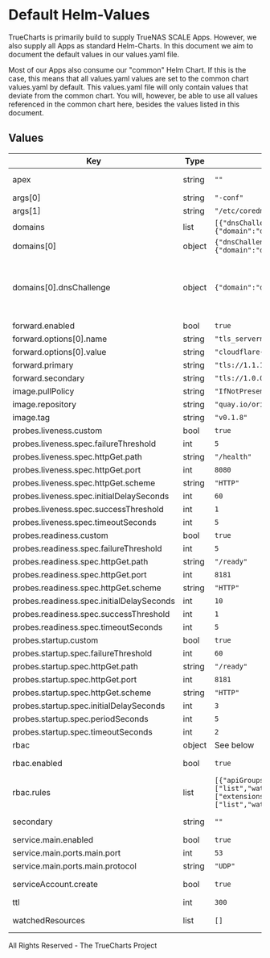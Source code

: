 # Default Helm-Values

TrueCharts is primarily build to supply TrueNAS SCALE Apps.
However, we also supply all Apps as standard Helm-Charts. In this document we aim to document the default values in our values.yaml file.

Most of our Apps also consume our "common" Helm Chart.
If this is the case, this means that all values.yaml values are set to the common chart values.yaml by default. This values.yaml file will only contain values that deviate from the common chart.
You will, however, be able to use all values referenced in the common chart here, besides the values listed in this document.

## Values

| Key | Type | Default | Description |
|-----|------|---------|-------------|
| apex | string | `""` | Override the default `serviceName.namespace` domain apex |
| args[0] | string | `"-conf"` |  |
| args[1] | string | `"/etc/coredns/Corefile"` |  |
| domains | list | `[{"dnsChallenge":{"domain":"dns01.clouddns.com","enabled":false},"domain":"example.com"}]` | list of processed domains |
| domains[0] | object | `{"dnsChallenge":{"domain":"dns01.clouddns.com","enabled":false},"domain":"example.com"}` | Delegated domain |
| domains[0].dnsChallenge | object | `{"domain":"dns01.clouddns.com","enabled":false}` | Optional configuration option for DNS01 challenge that will redirect all acme challenge requests to external cloud domain (e.g. managed by cert-manager) See: https://cert-manager.io/docs/configuration/acme/dns01/ |
| forward.enabled | bool | `true` |  |
| forward.options[0].name | string | `"tls_servername"` |  |
| forward.options[0].value | string | `"cloudflare-dns.com"` |  |
| forward.primary | string | `"tls://1.1.1.1"` |  |
| forward.secondary | string | `"tls://1.0.0.1"` |  |
| image.pullPolicy | string | `"IfNotPresent"` |  |
| image.repository | string | `"quay.io/oriedge/k8s_gateway"` |  |
| image.tag | string | `"v0.1.8"` |  |
| probes.liveness.custom | bool | `true` |  |
| probes.liveness.spec.failureThreshold | int | `5` |  |
| probes.liveness.spec.httpGet.path | string | `"/health"` |  |
| probes.liveness.spec.httpGet.port | int | `8080` |  |
| probes.liveness.spec.httpGet.scheme | string | `"HTTP"` |  |
| probes.liveness.spec.initialDelaySeconds | int | `60` |  |
| probes.liveness.spec.successThreshold | int | `1` |  |
| probes.liveness.spec.timeoutSeconds | int | `5` |  |
| probes.readiness.custom | bool | `true` |  |
| probes.readiness.spec.failureThreshold | int | `5` |  |
| probes.readiness.spec.httpGet.path | string | `"/ready"` |  |
| probes.readiness.spec.httpGet.port | int | `8181` |  |
| probes.readiness.spec.httpGet.scheme | string | `"HTTP"` |  |
| probes.readiness.spec.initialDelaySeconds | int | `10` |  |
| probes.readiness.spec.successThreshold | int | `1` |  |
| probes.readiness.spec.timeoutSeconds | int | `5` |  |
| probes.startup.custom | bool | `true` |  |
| probes.startup.spec.failureThreshold | int | `60` |  |
| probes.startup.spec.httpGet.path | string | `"/ready"` |  |
| probes.startup.spec.httpGet.port | int | `8181` |  |
| probes.startup.spec.httpGet.scheme | string | `"HTTP"` |  |
| probes.startup.spec.initialDelaySeconds | int | `3` |  |
| probes.startup.spec.periodSeconds | int | `5` |  |
| probes.startup.spec.timeoutSeconds | int | `2` |  |
| rbac | object | See below | Create a ClusterRole and ClusterRoleBinding |
| rbac.enabled | bool | `true` | Enables or disables the ClusterRole and ClusterRoleBinding |
| rbac.rules | list | `[{"apiGroups":[""],"resources":["services","namespaces"],"verbs":["list","watch"]},{"apiGroups":["extensions","networking.k8s.io"],"resources":["ingresses"],"verbs":["list","watch"]}]` | Set Rules on the ClusterRole |
| secondary | string | `""` | Service name of a secondary DNS server (should be `serviceName.namespace`) |
| service.main.enabled | bool | `true` |  |
| service.main.ports.main.port | int | `53` |  |
| service.main.ports.main.protocol | string | `"UDP"` |  |
| serviceAccount.create | bool | `true` | Specifies whether a service account should be created |
| ttl | int | `300` | TTL for non-apex responses (in seconds) |
| watchedResources | list | `[]` | Limit what kind of resources to watch, e.g. watchedResources: ["Ingress"] |

All Rights Reserved - The TrueCharts Project
